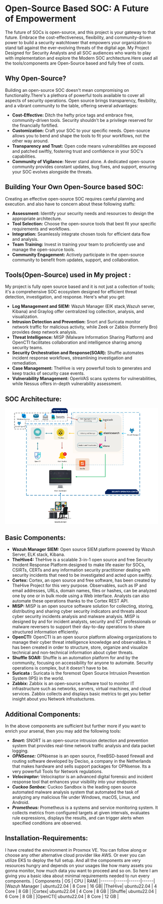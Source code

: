 # Open-Source Based SOC: A Future of Empowerment
The future of SOCs is open-source, and this project is your gateway to that future. Embrace the cost-effectiveness, flexibility, and community-driven power to build a security watchtower that empowers your organization to stand tall against the ever-evolving threats of the digital age. My Project Designed for Security Analysts and all SOC audiences who wants to play with implementation and explore the Modern SOC architecture.Here used all the tools/components are Open-Source based and fully free of costs.
## Why Open-Source?
Building an open-source SOC doesn't mean compromising on functionality.There's a plethora of powerful tools available to cover all aspects of security operations. Open source brings transparency, flexibility, and a vibrant community to the table, offering several advantages:
* **Cost-Effective:** Ditch the hefty price tags and embrace free, community-driven tools. Security shouldn't be a privilege reserved for the financially fortified.
* **Customization:** Craft your SOC to your specific needs. Open-source allows you to bend and shape the tools to fit your workflows, not the other way around.
* **Transparency and Trust:** Open code means vulnerabilities are exposed and patched swiftly, fostering trust and confidence in your SOC's capabilities.
* **Community of Vigilance:** Never stand alone. A dedicated open-source community provides constant updates, bug fixes, and support, ensuring your SOC evolves alongside the threats.

## Building Your Own Open-Source based SOC:
Creating an effective open-source SOC requires careful planning and execution. and also have to concern about these following staffs:
* **Assessment:** Identify your security needs and resources to design the appropriate architecture.
* **Tool Selection:** Choose the open-source tools that best fit your specific requirements and workflows.
* **Integration:** Seamlessly integrate chosen tools for efficient data flow and analysis.
* **Team Training:** Invest in training your team to proficiently use and manage the open-source tools.
* **Community Engagement:** Actively participate in the open-source community to benefit from updates, support, and collaboration.

## Tools(Open-Source) used in My project :
My project is fully open source based and it is not just a collection of tools; it's a comprehensive SOC ecosystem designed for efficient threat detection, investigation, and response. Here's what you get:
* **Log Management and SIEM:** Wazuh Manager (ElK stack,Wazuh server, Kibana) and Graylog offer centralized log collection, analysis, and visualization.
* **Intrusion Detection and Prevention:** Snort and Suricata monitor network traffic for malicious activity, while Zeek or Zabbix (formerly Bro) provides deep network analysis.
* **Threat Intelligence:** MISP (Malware Information Sharing Platform) and OpenCTI facilitates collaboration and intelligence sharing among security teams.
* **Security Orchestration and Response(SOAR):** Shuffle automates incident response workflows, streamlining investigation and remediation.
* **Case Management:** TheHive is very powerfull tools to generates and keep tracks of security case events.
* **Vulnerability Management:** OpenVAS scans systems for vulnerabilities, while Nessus offers in-depth vulnerability assessment.

## SOC Architecture:

![SOC architecture](./images/SOC_architecture.png)

## Basic Components:
* **Wazuh Manager SIEM:** Open source SIEM platform powered by Wazuh Server, ELK stack, Kibana.
* **TheHive4:** TheHive is a scalable 3-in-1 open source and free Security Incident Response Platform designed to make life easier for SOCs, CSIRTs, CERTs and any information security practitioner dealing with security incidents that need to be investigated and acted upon swiftly.
* **Cortex:** Cortex, an open source and free software, has been created by TheHive Project for this very purpose. Observables, such as IP and email addresses, URLs, domain names, files or hashes, can be analyzed one by one or in bulk mode using a Web interface. Analysts can also automate these operations thanks to the Cortex REST API.
* **MISP:** MISP is an open source software solution for collecting, storing, distributing and sharing cyber security indicators and threats about cyber security incidents analysis and malware analysis. MISP is designed by and for incident analysts, security and ICT professionals or malware reversers to support their day-to-day operations to share structured information efficiently.
* **OpenCTI:** OpenCTI is an open source platform allowing organizations to manage their cyber threat intelligence knowledge and observables. It has been created in order to structure, store, organize and visualize technical and non-technical information about cyber threats.
* **Shuffle SOAR:** Shuffle is an automation platform for and by the community, focusing on accessibility for anyone to automate. Security operations is complex, but it doesn't have to be.
* **Suricata :** Suricata is the foremost Open Source Intrusion Prevention System (IPS) in the world.
*  **Zabbix:** Zabbix is an open-source software tool to monitor IT infrastructure such as networks, servers, virtual machines, and cloud services. Zabbix collects and displays basic metrics to get you better insight about you Network infrustuctures.

## Additional Components: 
In the above components are sufficient but further more if you want to enrich your arsenal, then you may add the following tools:
* ***Snort:*** SNORT is an open-source intrusion detection and prevention system that provides real-time network traffic analysis and data packet logging.
* ***OPNSense:*** OPNsense is an open source, FreeBSD-based firewall and routing software developed by Deciso, a company in the Netherlands that makes hardware and sells support packages for OPNsense. Its a very powerfull Tools for Network regulations.
* ***Velociraptor:*** Velociraptor is an advanced digital forensic and incident response tool that enhances your visibility into your endpoints.
* ***Cuckoo Sanbox:*** Cuckoo Sandbox is the leading open source automated malware analysis system that automated the task of analyzing any malicious file under Windows, macOS, Linux, and Android.
* ***Prometheus:*** Prometheus is a systems and service monitoring system. It collects metrics from configured targets at given intervals, evaluates rule expressions, displays the results, and can trigger alerts when specified conditions are observed.


## Installation-Requirements:
I have created the environment in Proxmox VE. You can follow along or choose any other alternative cloud provider like AWS. Or ever you can utilize EKS to deploy the full setup. And all the components are very resources hungry and depends on your usages like how many assets you gonna monitor, how much data you want to proceed and so on. So here I am giving you a basic idea about minimal requirements needed to run every components.
| Components   | OS | CPU | RAM|
|-------|------|------|------|
|Wazuh Manager | ubuntu22.04 | 8 Core | 16 GB|
|TheHive| ubuntu22.04 | 4 Core | 8 GB |
|Cortex| ubuntu22.04 | 4 Core | 8 GB |
|Shuffle| ubuntu22.04 | 6 Core | 8 GB |
|OpenCTI| ubuntu22.04 | 8 Core | 12 GB |




